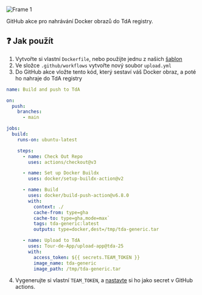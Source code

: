 ![Frame 1](https://github.com/user-attachments/assets/4b8145b6-db05-415b-9d1c-511b88dfff83)

GitHub akce pro nahrávání Docker obrazů do TdA registry.

## ❓ Jak použít

1. Vytvořte si vlastní `Dockerfile`, nebo použijte jednu z našich [šablon](https://github.com/sablony)
2. Ve složce `.github/workflows` vytvořte nový soubor `upload.yml`
3. Do GitHub akce vložte tento kód, který sestaví váš Docker obraz, a poté ho nahraje do TdA registry
```yml
name: Build and push to TdA

on:
  push:
    branches:
      - main

jobs:
  build:
    runs-on: ubuntu-latest

    steps:
      - name: Check Out Repo
        uses: actions/checkout@v3

      - name: Set up Docker Buildx
        uses: docker/setup-buildx-action@v2

      - name: Build
        uses: docker/build-push-action@v6.8.0
        with:
          context: ./
          cache-from: type=gha
          cache-to: type=gha,mode=max`
          tags: tda-generic:latest
          outputs: type=docker,dest=/tmp/tda-generic.tar

      - name: Upload to TdA
        uses: Tour-de-App/upload-app@tda-25
        with:
          access_token: ${{ secrets.TEAM_TOKEN }}
          image_name: tda-generic
          image_path: /tmp/tda-generic.tar
```
4. Vygenerujte si vlastní `TEAM_TOKEN`, a [nastavte](https://docs.github.com/en/actions/security-for-github-actions/security-guides/using-secrets-in-github-actions#creating-secrets-for-a-repository) si ho jako secret v GitHub actions.
